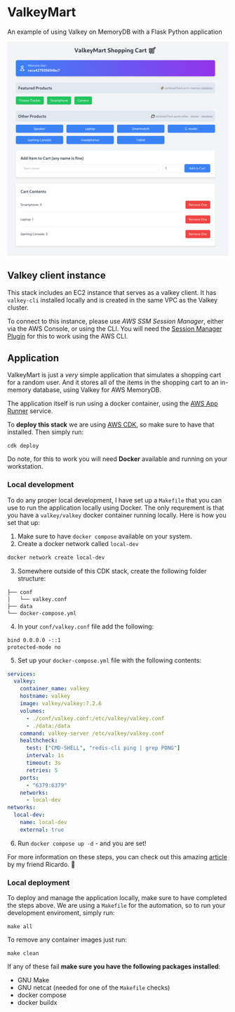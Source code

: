 # ValkeyMart
An example of using Valkey on MemoryDB with a Flask Python application

![valkeymart screenshot](/img/valkeymart.png)

## Valkey client instance

This stack includes an EC2 instance that serves as a valkey client. It has `valkey-cli` installed locally and is created in the same VPC as the Valkey cluster.

To connect to this instance, please use *AWS SSM Session Manager*, either via the AWS Console, or using the CLI. You will need the [Session Manager Plugin](https://docs.aws.amazon.com/systems-manager/latest/userguide/session-manager-working-with-install-plugin.html) for this to work using the AWS CLI.

## Application

ValkeyMart is just a *very* simple application that simulates a shopping cart for a random user. And it stores all of the items in the shopping cart to an in-memory database, using Valkey for AWS MemoryDB.

The application itself is run using a docker container, using the [AWS App Runner](https://aws.amazon.com/apprunner/) service.

To **deploy this stack** we are using [AWS CDK](https://aws.amazon.com/cdk/), so make sure to have that installed. Then simply run:
```
cdk deploy
```

Do note, for this to work you will need **Docker** available and running on your workstation.

### Local development

To do any proper local development, I have set up a `Makefile` that you can use to run the application locally using Docker. The only requrement is that you have a `valkey/valkey` docker container running locally. Here is how you set that up:

1. Make sure to have `docker compose` available on your system.
2. Create a docker network called `local-dev`
```bash
docker network create local-dev
```
3. Somewhere outside of this CDK stack, create the following folder structure:
```
├── conf
│   └── valkey.conf
├── data
└── docker-compose.yml
```
4. In your `conf/valkey.conf` file add the following:
```
bind 0.0.0.0 -::1
protected-mode no
```
5. Set up your `docker-compose.yml` file with the following contents:
```yaml
services:
  valkey:
    container_name: valkey
    hostname: valkey
    image: valkey/valkey:7.2.6
    volumes:
      - ./conf/valkey.conf:/etc/valkey/valkey.conf
      - ./data:/data
    command: valkey-server /etc/valkey/valkey.conf
    healthcheck:
      test: ["CMD-SHELL", "redis-cli ping | grep PONG"]
      interval: 1s
      timeout: 3s
      retries: 5
    ports:
      - "6379:6379"
    networks:
      - local-dev
networks:
  local-dev:
    name: local-dev
    external: true
```
6. Run `docker compose up -d` - and you are set!

For more information on these steps, you can check out this amazing [article](https://community.aws/content/2fdr6Vg8BiJS8jr8xsuQRRc0MD5/getting-started-with-valkey-using-docker-and-go?lang=en) by my friend Ricardo. 🥰

### Local deployment

To deploy and manage the application locally, make sure to have completed the steps above. We are using a `Makefile` for the automation, so to run your development enviroment, simply run:
```
make all
```

To remove any container images just run:
```
make clean
```

If any of these fail **make sure you have the following packages installed**:
- GNU Make
- GNU netcat (needed for one of the `Makefile` checks)
- docker compose
- docker buildx
